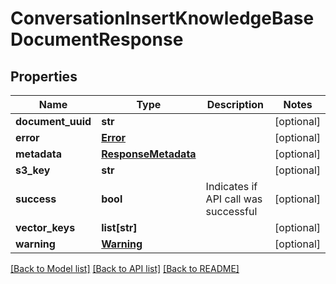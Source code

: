 # ConversationInsertKnowledgeBaseDocumentResponse

## Properties
Name | Type | Description | Notes
------------ | ------------- | ------------- | -------------
**document_uuid** | **str** |  | [optional] 
**error** | [**Error**](Error.md) |  | [optional] 
**metadata** | [**ResponseMetadata**](ResponseMetadata.md) |  | [optional] 
**s3_key** | **str** |  | [optional] 
**success** | **bool** | Indicates if API call was successful | [optional] 
**vector_keys** | **list[str]** |  | [optional] 
**warning** | [**Warning**](Warning.md) |  | [optional] 

[[Back to Model list]](../README.md#documentation-for-models) [[Back to API list]](../README.md#documentation-for-api-endpoints) [[Back to README]](../README.md)


